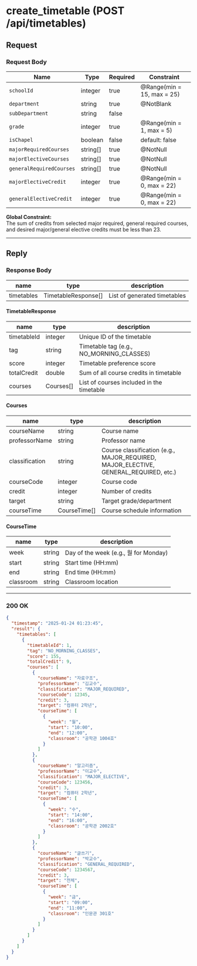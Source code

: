 # create_timetable (POST /api/timetables)

## Request

### Request Body

| Name                     | Type     | Required | Constraint                 |
|--------------------------|----------|----------|----------------------------|
| `schoolId`               | integer  | true     | @Range(min = 15, max = 25) |
| `department`             | string   | true     | @NotBlank                  |
| `subDepartment`          | string   | false    |                            |
| `grade`                  | integer  | true     | @Range(min = 1, max = 5)   |
| `isChapel`               | boolean  | false    | default: false             |
| `majorRequiredCourses`   | string[] | true     | @NotNull                   |
| `majorElectiveCourses`   | string[] | true     | @NotNull                   |
| `generalRequiredCourses` | string[] | true     | @NotNull                   |
| `majorElectiveCredit`    | integer  | true     | @Range(min = 0, max = 22)  |
| `generalElectiveCredit`  | integer  | true     | @Range(min = 0, max = 22)  |

**Global Constraint:**  
The sum of credits from selected major required, general required courses, and desired major/general elective credits must be less than 23.

---

## Reply

### Response Body

| name       | type                | description                  |
|------------|---------------------|------------------------------|
| timetables | TimetableResponse[] | List of generated timetables |

#### TimetableResponse

| name        | type      | description                               |
|-------------|-----------|-------------------------------------------|
| timetableId | integer   | Unique ID of the timetable                |
| tag         | string    | Timetable tag (e.g., NO_MORNING_CLASSES)  |
| score       | integer   | Timetable preference score                |
| totalCredit | double    | Sum of all course credits in timetable    |
| courses     | Courses[] | List of courses included in the timetable |

#### Courses

| name           | type         | description                                                                          |
|----------------|--------------|--------------------------------------------------------------------------------------|
| courseName     | string       | Course name                                                                          |
| professorName  | string       | Professor name                                                                       |
| classification | string       | Course classification (e.g., MAJOR_REQUIRED, MAJOR_ELECTIVE, GENERAL_REQUIRED, etc.) |
| courseCode     | integer      | Course code                                                                          |
| credit         | integer      | Number of credits                                                                    |
| target         | string       | Target grade/department                                                              |
| courseTime     | CourseTime[] | Course schedule information                                                          |

#### CourseTime

| name      | type   | description                          |
|-----------|--------|--------------------------------------|
| week      | string | Day of the week (e.g., 월 for Monday) |
| start     | string | Start time (HH:mm)                   |
| end       | string | End time (HH:mm)                     |
| classroom | string | Classroom location                   |

---

### 200 OK

```json
{
  "timestamp": "2025-01-24 01:23:45",
  "result": {
    "timetables": [
      {
        "timetableId": 1,
        "tag": "NO_MORNING_CLASSES",
        "score": 155,
        "totalCredit": 9,
        "courses": [
          {
            "courseName": "자료구조",
            "professorName": "김교수",
            "classification": "MAJOR_REQUIRED",
            "courseCode": 12345,
            "credit": 3,
            "target": "컴퓨터 2학년",
            "courseTime": [
              {
                "week": "월",
                "start": "10:00",
                "end": "12:00",
                "classroom": "공학관 1004호"
              }
            ]
          },
          {
            "courseName": "알고리즘",
            "professorName": "이교수",
            "classification": "MAJOR_ELECTIVE",
            "courseCode": 123456,
            "credit": 3,
            "target": "컴퓨터 2학년",
            "courseTime": [
              {
                "week": "수",
                "start": "14:00",
                "end": "16:00",
                "classroom": "공학관 2002호"
              }
            ]
          },
          {
            "courseName": "글쓰기",
            "professorName": "박교수",
            "classification": "GENERAL_REQUIRED",
            "courseCode": 1234567,
            "credit": 3,
            "target": "전체",
            "courseTime": [
              {
                "week": "금",
                "start": "09:00",
                "end": "11:00",
                "classroom": "인문관 301호"
              }
            ]
          }
        ]
      }
    ]
  }
}
```

